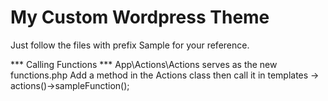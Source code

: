 # My Custom Wordpress Theme #

Just follow the files with prefix Sample for your reference.

*** Calling Functions ***
App\Actions\Actions serves as the new functions.php
Add a method in the Actions class then call it in templates -> actions()->sampleFunction();